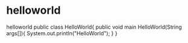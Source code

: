 # helloworld
helloworld
public class HelloWorld{
      public void main HelloWorld(String args[]){
          System.out.println("HelloWorld");
      }
}
